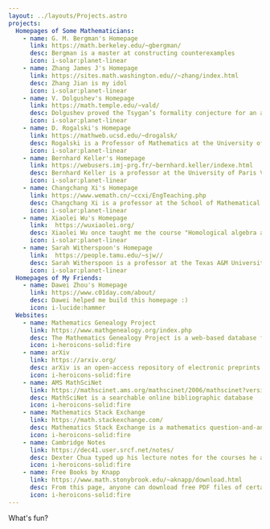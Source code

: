 ```yaml
---
layout: ../layouts/Projects.astro
projects:
  Homepages of Some Mathematicians:
    - name: G. M. Bergman's Homepage
      link: https://math.berkeley.edu/~gbergman/
      desc: Bergman is a master at constructing counterexamples
      icon: i-solar:planet-linear
    - name: Zhang James J's Homepage
      link: https://sites.math.washington.edu//~zhang/index.html
      desc: Zhang Jian is my idol
      icon: i-solar:planet-linear
    - name: V. Dolgushev's Homepage
      link: https://math.temple.edu/~vald/
      desc: Dolgushev proved the Tsygan’s formality conjecture for an arbitrary smooth manifold
      icon: i-solar:planet-linear
    - name: D. Rogalski's Homepage
      link: https://mathweb.ucsd.edu/~drogalsk/
      desc: Rogalski is a Professor of Mathematics at the University of California San Diego
      icon: i-solar:planet-linear
    - name: Bernhard Keller's Homepage
      link: https://webusers.imj-prg.fr/~bernhard.keller/indexe.html
      desc: Bernhard Keller is a professor at the University of Paris VII
      icon: i-solar:planet-linear
    - name: Changchang Xi's Homepage
      link: https://www.wemath.cn/~ccxi/EngTeaching.php
      desc: Changchang Xi is a professor at the School of Mathematical Sciences of the Capital Normal University
      icon: i-solar:planet-linear
    - name: Xiaolei Wu's Homepage
      link:  https://wuxiaolei.org/
      desc: Xiaolei Wu once taught me the course "Homological algebra and geometric applications"
      icon: i-solar:planet-linear
    - name: Sarah Witherspoon's Homepage
      link:  https://people.tamu.edu/~sjw//
      desc: Sarah Witherspoon is a professor at the Texas A&M University
      icon: i-solar:planet-linear
  Homepages of My Friends:
    - name: Dawei Zhou's Homepage
      link: https://www.c01day.com/about/
      desc: Dawei helped me build this homepage :)
      icon: i-lucide:hammer
  Websites:
    - name: Mathematics Genealogy Project
      link: https://www.mathgenealogy.org/index.php
      desc: The Mathematics Genealogy Project is a web-based database for the academic genealogy of mathematicians
      icon: i-heroicons-solid:fire
    - name: arXiv
      link: https://arxiv.org/
      desc: arXiv is an open-access repository of electronic preprints and postprints approved for posting after moderation, but not peer review
      icon: i-heroicons-solid:fire
    - name: AMS MathSciNet
      link: https://mathscinet.ams.org/mathscinet/2006/mathscinet?version=2
      desc: MathSciNet is a searchable online bibliographic database
      icon: i-heroicons-solid:fire
    - name: Mathematics Stack Exchange
      link: https://math.stackexchange.com/
      desc: Mathematics Stack Exchange is a mathematics question-and-answer website
      icon: i-heroicons-solid:fire
    - name: Cambridge Notes
      link: https://dec41.user.srcf.net/notes/
      desc: Dexter Chua typed up his lecture notes for the courses he attended when he was in Cambridge
      icon: i-heroicons-solid:fire
    - name: Free Books by Knapp
      link: https://www.math.stonybrook.edu/~aknapp/download.html
      desc: From this page, anyone can download free PDF files of certain editions of the six most recent books by Anthony W. Knapp
      icon: i-heroicons-solid:fire
---
```


What's fun?
